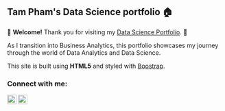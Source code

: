 <h2> Tam Pham's Data Science portfolio 🏠 </h2>

👏 <b>Welcome!</b> Thank you for visiting my [Data Science Portfolio](https://pmtam-sl.rbind.io). 👏

As I transition into Business Analytics, this portfolio showcases my journey through the world of Data Analytics and Data Science.

This site is built using <b>HTML5</b> and styled with [Boostrap](https://getbootstrap.com/).

<h3> Connect with me:</h3>

[<img align="left" alt="TamPham | LinkedIn" width="22px" src="https://cdn.jsdelivr.net/npm/simple-icons@v3/icons/linkedin.svg" />][linkedin]
[<img align="left" alt="TamPham | Tableau" width="22px" src="https://cdn.jsdelivr.net/npm/simple-icons@v3/icons/tableau.svg" />][tableau]


[tableau]: https://public.tableau.com/app/profile/tam.pham5379/viz/PMT_Profile/Profile
[linkedin]: https://linkedin.com/in/pmtam
